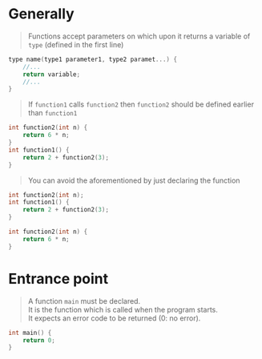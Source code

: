 # Generally
> Functions accept parameters on which upon it returns a variable of `type` (defined in the first line)

```c++
type name(type1 parameter1, type2 paramet...) {
	//...
	return variable;
	//...
}
```

> If `function1` calls `function2` then `function2` should be defined earlier than `function1`
```c++
int function2(int n) {
	return 6 * n;
}
int function1() {
	return 2 + function2(3);
}
```

> You can avoid the aforementioned by just declaring the function
```c++
int function2(int n);
int function1() {
	return 2 + function2(3);
}
```
```c++
int function2(int n) {
	return 6 * n;
}
```

# Entrance point
> A function `main` must be declared.  
> It is the function which is called when the program starts.  
> It expects an error code to be returned (0: no error).  

```c++
int main() {
	return 0;
}
```